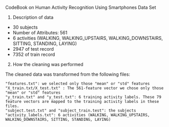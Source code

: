 CodeBook on Human Activity Recognition Using Smartphones Data Set  

1.  Description of data 
- 30 subjects 
- Number of Attributes: 561
- 6 activities (WALKING, WALKING_UPSTAIRS, WALKING_DOWNSTAIRS, SITTING, STANDING, LAYING) 
- 2947 of test record
- 7352 of train record


2.  How the cleaning was performed

The cleaned data was transformed from the following files:

    "features.txt": we selected only those "mean" or "std" features
    "X_train.txt/X_test.txt" : The 561-feature vector we chose only those "mean" or "std" features
    "y_train.txt" and "y_test.txt": 6 training activity labels. These 79 feature vectors are mapped to the training activity labels in these files.
    "subject.test.txt" and "subject_train.test": the subjects
    "activity_labels.txt": 6 activities (WALKING, WALKING_UPSTAIRS, WALKING_DOWNSTAIRS, SITTING, STANDING, LAYING) 


